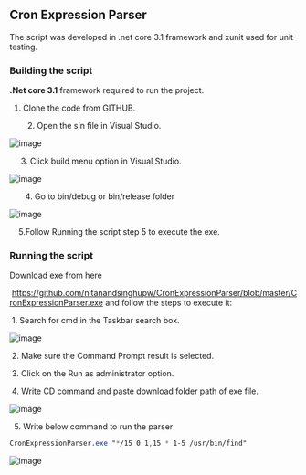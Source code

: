 ## Cron Expression Parser

The script was developed in .net core 3.1 framework and xunit used for unit testing.

### Building the script

**.Net core 3.1** framework required to run the project.

1.  Clone the code from GITHUB.

        2. Open the sln file in Visual Studio.

![image](https://user-images.githubusercontent.com/49817927/202053016-ce1a0061-425e-4ad7-b08c-488c84e4acb7.png)

     3. Click build menu option in Visual Studio.

![image](https://user-images.githubusercontent.com/49817927/202053169-cc8e801c-e094-4d5b-9db0-9610fd21672e.png)

       4. Go to bin/debug or bin/release folder

![image](https://user-images.githubusercontent.com/49817927/202053297-177a66e7-ea70-40e1-99f5-fa53f7085296.png)

    5.Follow Running the script step 5 to execute the exe.

### Running the script

Download exe from here

 https://github.com/nitanandsinghupw/CronExpressionParser/blob/master/CronExpressionParser.exe and follow the steps to execute it:

 1. Search for cmd in the Taskbar search box.

![image](https://user-images.githubusercontent.com/49817927/202051386-91c8ea34-9be8-4a9e-84ce-dedf4a79c20d.png)

 2. Make sure the Command Prompt result is selected.

 3. Click on the Run as administrator option.

 4. Write CD command and paste download folder path of exe file.

![image](https://user-images.githubusercontent.com/49817927/202051933-b5abde44-841f-4af4-84bb-cb2b60f620e6.png)

  5. Write below command to run the parser

```css
CronExpressionParser.exe "*/15 0 1,15 * 1-5 /usr/bin/find"
```

![image](https://user-images.githubusercontent.com/49817927/202052734-bd980218-8799-47b7-82ae-f6b3cb2b72dd.png)
